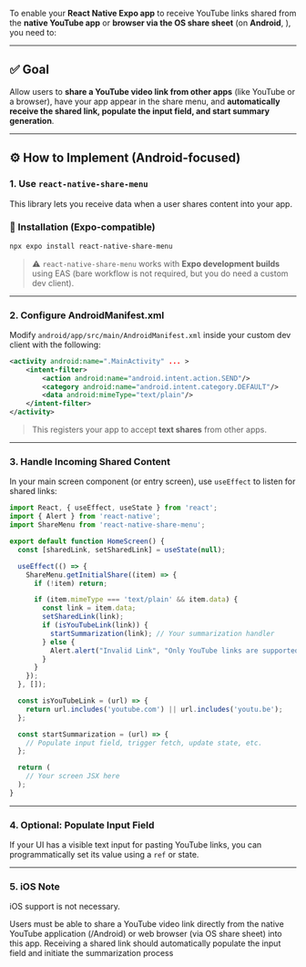 To enable your **React Native Expo app** to receive YouTube links shared from the **native YouTube app** or **browser via the OS share sheet** (on **Android**, ), you need to:

---

## ✅ Goal
Allow users to **share a YouTube video link from other apps** (like YouTube or a browser), have your app appear in the share menu, and **automatically receive the shared link, populate the input field, and start summary generation**.

---

## ⚙️ How to Implement (Android-focused)

### 1. **Use `react-native-share-menu`**
This library lets you receive data when a user shares content into your app.

### 🔧 Installation (Expo-compatible)
```bash
npx expo install react-native-share-menu
```

> ⚠️ `react-native-share-menu` works with **Expo development builds** using EAS (bare workflow is not required, but you do need a custom dev client).

---

### 2. **Configure AndroidManifest.xml**
Modify `android/app/src/main/AndroidManifest.xml` inside your custom dev client with the following:

```xml
<activity android:name=".MainActivity" ... >
    <intent-filter>
        <action android:name="android.intent.action.SEND"/>
        <category android:name="android.intent.category.DEFAULT"/>
        <data android:mimeType="text/plain"/>
    </intent-filter>
</activity>
```

> This registers your app to accept **text shares** from other apps.

---

### 3. **Handle Incoming Shared Content**
In your main screen component (or entry screen), use `useEffect` to listen for shared links:

```js
import React, { useEffect, useState } from 'react';
import { Alert } from 'react-native';
import ShareMenu from 'react-native-share-menu';

export default function HomeScreen() {
  const [sharedLink, setSharedLink] = useState(null);

  useEffect(() => {
    ShareMenu.getInitialShare((item) => {
      if (!item) return;

      if (item.mimeType === 'text/plain' && item.data) {
        const link = item.data;
        setSharedLink(link);
        if (isYouTubeLink(link)) {
          startSummarization(link); // Your summarization handler
        } else {
          Alert.alert("Invalid Link", "Only YouTube links are supported.");
        }
      }
    });
  }, []);

  const isYouTubeLink = (url) => {
    return url.includes('youtube.com') || url.includes('youtu.be');
  };

  const startSummarization = (url) => {
    // Populate input field, trigger fetch, update state, etc.
  };

  return (
    // Your screen JSX here
  );
}
```

---

### 4. **Optional: Populate Input Field**
If your UI has a visible text input for pasting YouTube links, you can programmatically set its value using a `ref` or state.

---

### 5. **iOS Note**
iOS support is not necessary.

Users must be able to share a YouTube video link directly from the native YouTube application (/Android) or web browser (via OS share sheet) into this app. Receiving a shared link should automatically populate the input field and initiate the summarization process